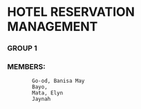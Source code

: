 # HOTEL RESERVATION MANAGEMENT

### GROUP 1

### MEMBERS:
            Go-od, Banisa May
            Bayo,
            Mata, Elyn
            Jaynah
